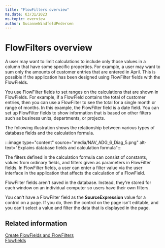```yaml
---
title: "FlowFilters overview"
ms.date: 03/31/2023
ms.topic: overview
author: SusanneWindfeldPedersen
---
```


# FlowFilters overview

A user may want to limit calculations to include only those values in a column that have some specific properties. For example, a user may want to sum only the amounts of customer entries that are entered in April. This is possible if the application has been designed using FlowFilter fields with the FlowFields.

You use FlowFilter fields to set ranges on the calculations that are shown in FlowFields. For example, if a FlowField contains the total of customer entries, then you can use a FlowFilter to see the total for a single month or range of months. In this example, the FlowFilter field is a date field. You can set up FlowFilter fields to show information that is based on other filters such as business units, departments, or projects.  

The following illustration shows the relationship between various types of database fields and the calculation formula.  

:::image type="content" source="media/NAV_ADG_6_Diag_5.png" alt-text="Explains database fields and calculation formula":::

The filters defined in the calculation formula can consist of constants, values from ordinary fields, and filters given as parameters in FlowFilter fields. In FlowFilter fields, a user can enter a filter value via the user interface in the application that affects the calculation of a FlowField.  

FlowFilter fields aren't saved in the database. Instead, they're stored for each window on an individual computer so users have their own filters.  

You can't have a FlowFilter field as the **SourceExpression** value for a control on a page. If you do, then the control on the page isn't editable, and you can't select a value and filter the data that is displayed in the page.  

## Related information

[Create FlowFields and FlowFilters](devenv-creating-flowfields-and-flowfilters.md)  
[Flowfields](devenv-flowfields.md)  
